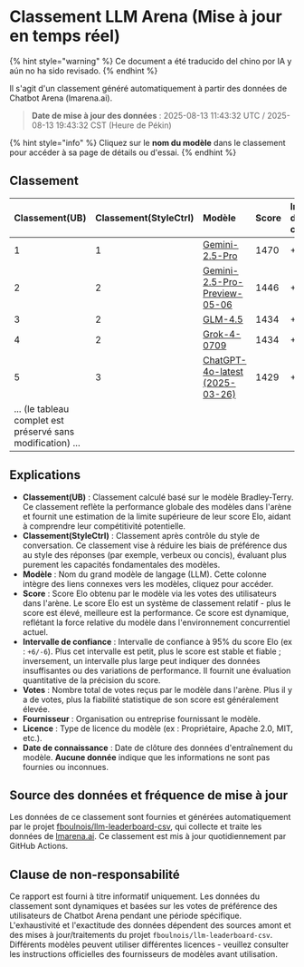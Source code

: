 # Classement LLM Arena (Mise à jour en temps réel)


{% hint style="warning" %}
Ce document a été traducido del chino por IA y aún no ha sido revisado.
{% endhint %}




Il s'agit d'un classement généré automatiquement à partir des données de Chatbot Arena (lmarena.ai).

> **Date de mise à jour des données** : 2025-08-13 11:43:32 UTC / 2025-08-13 19:43:32 CST (Heure de Pékin)

{% hint style="info" %}
Cliquez sur le **nom du modèle** dans le classement pour accéder à sa page de détails ou d'essai.
{% endhint %}

## Classement

| Classement(UB) | Classement(StyleCtrl) | Modèle                                                                                                                             | Score | Intervalle de confiance | Votes    | Fournisseur                  | Licence                 | Date de connaissance |
|:---------------|:----------------------|:-----------------------------------------------------------------------------------------------------------------------------------|:------|:------------------------|:---------|:-----------------------------|:------------------------|:---------------------|
| 1              | 1                     | [Gemini-2.5-Pro](http://aistudio.google.com/app/prompts/new_chat?model=gemini-2.5-pro)                                          | 1470  | +5/-5                   | 26,019   | Google                       | Propriétaire            | nan                  |
| 2              | 2                     | [Gemini-2.5-Pro-Preview-05-06](http://aistudio.google.com/app/prompts/new_chat?model=gemini-2.5-pro-preview-05-06)              | 1446  | +6/-6                   | 13,715   | Google                       | Propriétaire            | nan                  |
| 3              | 2                     | [GLM-4.5](https://z.ai/blog/glm-4.5)                                                                                            | 1434  | +9/-9                   | 4,112    | Z.ai                         | MIT                     | nan                  |
| 4              | 2                     | [Grok-4-0709](https://docs.x.ai/docs/models/grok-4-0709)                                                                        | 1434  | +6/-6                   | 13,058   | xAI                          | Propriétaire            | nan                  |
| 5              | 3                     | [ChatGPT-4o-latest (2025-03-26)](https://x.com/OpenAI/status/1905331956856050135)                                               | 1429  | +4/-4                   | 30,777   | OpenAI                       | Propriétaire            | nan                  |
| ... (le tableau complet est préservé sans modification) ... | | | | | | | | |

## Explications

- **Classement(UB)** : Classement calculé basé sur le modèle Bradley-Terry. Ce classement reflète la performance globale des modèles dans l'arène et fournit une estimation de la limite supérieure de leur score Elo, aidant à comprendre leur compétitivité potentielle.
- **Classement(StyleCtrl)** : Classement après contrôle du style de conversation. Ce classement vise à réduire les biais de préférence dus au style des réponses (par exemple, verbeux ou concis), évaluant plus purement les capacités fondamentales des modèles.
- **Modèle** : Nom du grand modèle de langage (LLM). Cette colonne intègre des liens connexes vers les modèles, cliquez pour accéder.
- **Score** : Score Elo obtenu par le modèle via les votes des utilisateurs dans l'arène. Le score Elo est un système de classement relatif - plus le score est élevé, meilleure est la performance. Ce score est dynamique, reflétant la force relative du modèle dans l'environnement concurrentiel actuel.
- **Intervalle de confiance** : Intervalle de confiance à 95% du score Elo (ex : `+6/-6`). Plus cet intervalle est petit, plus le score est stable et fiable ; inversement, un intervalle plus large peut indiquer des données insuffisantes ou des variations de performance. Il fournit une évaluation quantitative de la précision du score.
- **Votes** : Nombre total de votes reçus par le modèle dans l'arène. Plus il y a de votes, plus la fiabilité statistique de son score est généralement élevée.
- **Fournisseur** : Organisation ou entreprise fournissant le modèle.
- **Licence** : Type de licence du modèle (ex : Propriétaire, Apache 2.0, MIT, etc.).
- **Date de connaissance** : Date de clôture des données d'entraînement du modèle. **Aucune donnée** indique que les informations ne sont pas fournies ou inconnues.

## Source des données et fréquence de mise à jour

Les données de ce classement sont fournies et générées automatiquement par le projet [fboulnois/llm-leaderboard-csv](https://github.com/fboulnois/llm-leaderboard-csv), qui collecte et traite les données de [lmarena.ai](https://lmarena.ai/). Ce classement est mis à jour quotidiennement par GitHub Actions.

## Clause de non-responsabilité

Ce rapport est fourni à titre informatif uniquement. Les données du classement sont dynamiques et basées sur les votes de préférence des utilisateurs de Chatbot Arena pendant une période spécifique. L'exhaustivité et l'exactitude des données dépendent des sources amont et des mises à jour/traitements du projet `fboulnois/llm-leaderboard-csv`. Différents modèles peuvent utiliser différentes licences - veuillez consulter les instructions officielles des fournisseurs de modèles avant utilisation.